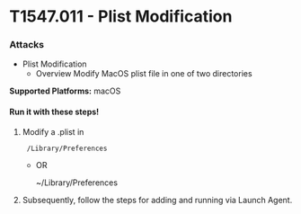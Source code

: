 <!---------------------------------------------------------------------------------
Copyright: (c) BLS OPS LLC.
This program is free software: you can redistribute it and/or modify
it under the terms of the GNU General Public License as published by
the Free Software Foundation, version 3.
This program is distributed in the hope that it will be useful,
but WITHOUT ANY WARRANTY; without even the implied warranty of
MERCHANTABILITY or FITNESS FOR A PARTICULAR PURPOSE. See the
GNU General Public License for more details.
You should have received a copy of the GNU General Public License
along with this program. If not, see <https://www.gnu.org/licenses/>.
--------------------------------------------------------------------------------->
# T1547.011 - Plist Modification

### Attacks
* Plist Modification
	* Overview
Modify MacOS plist file in one of two directories

**Supported Platforms:** macOS

#### Run it with these steps! 
1. Modify a .plist in

    	/Library/Preferences
    * OR

	    ~/Library/Preferences
1. Subsequently, follow the steps for adding and running via Launch Agent.